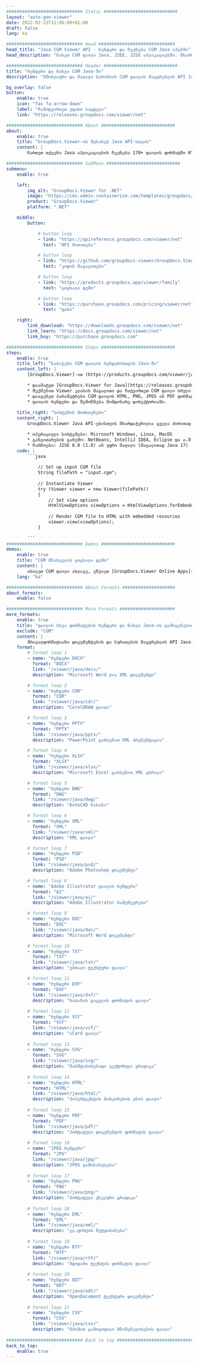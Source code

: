 ```yaml
---
############################# Static ############################
layout: "auto-gen-viewer"
date: 2022-02-23T12:00:00+02:00
draft: false
lang: ka

############################# Head #############################
head_title: "Java CGM Viewer API - რენდერი და ჩვენება CGM Java აპებში"
head_description: "ნახეთ CGM ფაილი Java, J2EE, J2SE აპლიკაციებში. მხარს უჭერს 170+ დოკუმენტისა და სურათის ფაილის ფორმატის ნახვას HTML, PDF ან გამოსახულების რეჟიმში გაფართოებული ფუნქციებით დოკუმენტის ნახვის ვარიანტების მართვისთვის."

############################# Header ############################
title: "რენდერი და ნახვა CGM Java-ში" 
description: "მშობლიური და მაღალი ხარისხის CGM ფაილის მაყურებლის API Java, J2EE და J2SE დაფუძნებული აპლიკაციებისთვის, რომელიც მხარს უჭერს დამატებითი ფუნქციების ფართო სპექტრს გამომავალი დოკუმენტის ფორმატის გარეგნობის მორგებისთვის." 

bg_overlay: false
button:
    enable: true
    icon: "fas fa-arrow-down"
    label: "ჩამოტვირთეთ უფასო საცდელი"
    link: "https://releases.groupdocs.com/viewer/net"

############################# About ############################
about:
    enable: true
    title: "GroupDocs.Viewer-ის შესახებ Java API-სთვის" 
    content: |
        ჩართეთ თქვენი Java აპლიკაციების ჩვენება 170+ ფაილის ფორმატში HTML, PDF ან გამოსახულების რეჟიმებში GroupDocs.Viewer Java API-ებისთვის დამატებითი პროგრამული უზრუნველყოფის დაყენების გარეშე; როგორიცაა Microsoft Office, Apache Open Office, Adobe Acrobat Reader და ა.შ. დეველოპერებს შეუძლიათ ადვილად ნახონ ყველა პოპულარული სურათი და დოკუმენტის ტიპი, მათ შორის Microsoft Office, OpenDocument, HTML, PDF, არქივი, დიაგრამები, Photoshop, AutoCAD და პროგრამირების ენის ფორმატები Java აპლიკაციების შიგნით. სწრაფი და უმაღლესი ხარისხის რენდერირება.

############################# SubMenu ############################
submenu:
    enable: true

    left:
        img_alt: "GroupDocs.Viewer for .NET"
        image: "https://cms.admin.containerize.com/templates/groupdocs/images/product-logos/90x90-noborder/groupdocs-viewer-net.png"
        product: "GroupDocs.Viewer"
        platform: ".NET"

    middle:
        button:

            # button loop
            - link: "https://apireference.groupdocs.com/viewer/net"
              text: "API მითითება"

            # button loop
            - link: "https://github.com/groupdocs-viewer/GroupDocs.Viewer-for-.NET"
              text: "კოდის მაგალითები"

            # button loop
            - link: "https://products.groupdocs.app/viewer/family"
              text: "ცოცხალი დემო"

            # button loop
            - link: "https://purchase.groupdocs.com/pricing/viewer/net"
              text: "ფასი"

    right:
        link_download: "https://downloads.groupdocs.com/viewer/net"
        link_learn: "https://docs.groupdocs.com/viewer/net"
        link_buy: "https://purchase.groupdocs.com"

############################# Steps ############################
steps:
    enable: true
    title_left: "ნაბიჯები CGM ფაილის რენდერისთვის Java-ში" 
    content_left: |
        [GroupDocs.Viewer]-ით (https://products.groupdocs.com/viewer/java/) შეგიძლიათ გადაიტანოთ CGM HTML, JPEG, PNG ან PDF-ზე რამდენიმე ნაბიჯით.

        * დაამატეთ [GroupDocs.Viewer for Java](https://releases.groupdocs.com/viewer/java/) თქვენს პროექტზე დამოკიდებულების სახით. 
        * შექმენით Viewer კლასის მაგალითი და ჩატვირთეთ CGM ფაილი სრული ბილიკით. 
        * დააყენეთ პარამეტრები CGM ფაილის HTML, PNG, JPEG ან PDF ფორმატში გადასატანად. 
        * ფაილის რენდერი და შემოწმება მიმდინარე დირექტორიაში. 
        
    title_right: "სისტემის მოთხოვნები" 
    content_right: |
        GroupDocs.Viewer Java API-ებისთვის მხარდაჭერილია ყველა ძირითად პლატფორმაზე და ოპერაციულ სისტემაზე. ქვემოთ მოცემული კოდის შესრულებამდე, გთხოვთ, დარწმუნდეთ, რომ თქვენს სისტემაში დაყენებულია შემდეგი წინაპირობები.

        * ოპერაციული სისტემები: Microsoft Windows, Linux, MacOS 
        * განვითარების გარემო: NetBeans, IntelliJ IDEA, Eclipse და ა.შ. 
        * ჩარჩოები: J2SE 8.0 (1.8) ან უფრო მაღალი (მაგალითად Java 17) 
    code: |
        ```java
                        
            // Set up input CGM file
            String filePath = "input.cgm";
        
            // Instantiate Viewer
            try (Viewer viewer = new Viewer(filePath))
            {
            	// Set view options 
            	HtmlViewOptions viewOptions = HtmlViewOptions.forEmbeddedResources();
                    
            	// Render CGM file to HTML with embedded resources
            	viewer.view(viewOptions);
            }
             
        ```
############################# Demos ############################
demos:
    enable: true
    title: "CGM მნახველის ცოცხალი დემო"
    content: |
        იხილეთ CGM ფაილი ახლავე, ეწვიეთ [GroupDocs.Viewer Online Apps](https://products.groupdocs.app/viewer/cgm) ვებსაიტს.
    lang: "ka"

############################# About Formats ####################
about_formats:
    enable: false

############################# More Formats #####################
more_formats:
    enable: true
    title: "ფაილის სხვა ფორმატების რენდერი და ნახვა Java-ის გამოყენებით"
    exclude: "CGM"
    content: |
        მრავალფორმატიანი დოკუმენტების და სურათების მაყურებლის API Java-სთვის. იხილეთ ზოგიერთი პოპულარული ფაილის ფორმატი ქვემოთ ყოველგვარი გარე მნახველების გარეშე.
    format: 
        # format loop 1
        - name: "რენდერი DOCX"
          format: "DOCX"
          link: "/viewer/java/docx/"
          description: "Microsoft Word ღია XML დოკუმენტი" 

        # format loop 2
        - name: "რენდერი CDR" 
          format: "CDR"
          link: "/viewer/java/cdr/"
          description: "CorelDRAW ფაილი" 

        # format loop 3
        - name: "რენდერი PPTX"
          format: "PPTX"
          link: "/viewer/java/pptx/"
          description: "PowerPoint გახსენით XML პრეზენტაცია" 

        # format loop 4
        - name: "რენდერი XLSX"
          format: "XLSX"
          link: "/viewer/java/xlsx/"
          description: "Microsoft Excel გახსენით XML ცხრილი" 

        # format loop 5
        - name: "რენდერი DWG"
          format: "DWG"
          link: "/viewer/java/dwg/"
          description: "AutoCAD ნახაზი"

        # format loop 6
        - name: "რენდერი XML"
          format: "XML"
          link: "/viewer/java/xml/"
          description: "XML ფაილი"

        # format loop 7
        - name: "რენდერი PSD"
          format: "PSD"
          link: "/viewer/java/psd/"
          description: "Adobe Photoshop დოკუმენტი"

        # format loop 8
        - name: "Adobe Illustrator ფაილის რენდერი"
          format: "AI"
          link: "/viewer/java/ai/"
          description: "Adobe Illustrator ნამუშევრები"

        # format loop 9
        - name: "რენდერი DOC"
          format: "DOC"
          link: "/viewer/java/doc/"
          description: "Microsoft Word დოკუმენტი" 

        # format loop 10
        - name: "რენდერი TXT" 
          format: "TXT"
          link: "/viewer/java/txt/"
          description: "უბრალო ტექსტური ფაილი" 

        # format loop 11
        - name: "რენდერი DXF" 
          format: "DXF"
          link: "/viewer/java/dxf/"
          description: "ნახაზის გაცვლის ფორმატის ფაილი"  
          
        # format loop 12
        - name: "რენდერი VCF"
          format: "VCF"
          link: "/viewer/java/vcf/"
          description: "vCard ფაილი"  
              
        # format loop 13
        - name: "რენდერი SVG"
          format: "SVG"
          link: "/viewer/java/svg/"
          description: "მასშტაბირებადი ვექტორული გრაფიკა" 
          
        # format loop 14
        - name: "რენდერი HTML"
          format: "HTML"
          link: "/viewer/java/html/"
          description: "ჰიპერტექსტის მარკირების ენის ფაილი" 
          
        # format loop 15
        - name: "რენდერი PDF"
          format: "PDF"
          link: "/viewer/java/pdf/"
          description: "პორტატული დოკუმენტის ფორმატის ფაილი"
          
        # format loop 16
        - name: "JPEG რენდერი"
          format: "JPG"
          link: "/viewer/java/jpg/"
          description: "JPEG გამოსახულება"
          
        # format loop 17
        - name: "რენდერი PNG"
          format: "PNG"
          link: "/viewer/java/png/"
          description: "პორტატული ქსელური გრაფიკა" 
          
        # format loop 18
        - name: "რენდერი EML"
          format: "EML"
          link: "/viewer/java/eml/"
          description: "ელ.ფოსტის შეტყობინება" 
          
        # format loop 19
        - name: "რენდერი RTF"
          format: "RTF"
          link: "/viewer/java/rtf/"
          description: "მდიდარი ტექსტის ფორმატის ფაილი" 
          
        # format loop 20
        - name: "რენდერი ODT"
          format: "ODT"
          link: "/viewer/java/odt/"
          description: "OpenDocument ტექსტური დოკუმენტი" 
          
        # format loop 21
        - name: "რენდერი CSV"
          format: "CSV"
          link: "/viewer/java/csv/"
          description: "მძიმით გამოყოფილი მნიშვნელობების ფაილი" 
          
############################# Back to top ###############################
back_to_top:
    enable: true
---
```

